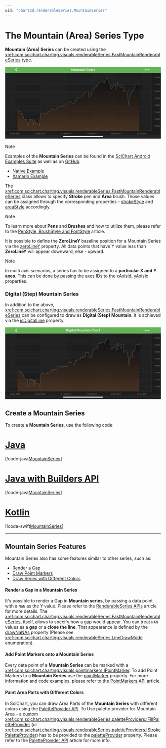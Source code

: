 ```yaml
---
uid: "chart2d.renderableSeries.MountainSeries"
---
```


# The Mountain (Area) Series Type
**Mountain (Area) Series** can be created using the <xref:com.scichart.charting.visuals.renderableSeries.FastMountainRenderableSeries> type.

![Mountain Series Type](images/mountain-chart-example.png)

> [!NOTE] 
> Examples of the **Mountain Series** can be found in the [SciChart Android Examples Suite](https://www.scichart.com/examples/android-chart/) as well as on [GitHub](https://github.com/ABTSoftware/SciChart.Android.Examples):
> - [Native Example](https://www.scichart.com/example/android-mountain-chart-example/)
> - [Xamarin Example](https://www.scichart.com/example/xamarin-chart-mountain-chart-example/)

The <xref:com.scichart.charting.visuals.renderableSeries.FastMountainRenderableSeries> class allows to specify **Stroke** pen and **Area** brush. Those values can be assigned through the corresponding properties - [strokeStyle](xref:com.scichart.charting.visuals.renderableSeries.BaseRenderableSeries.setStrokeStyle(com.scichart.drawing.common.PenStyle)) and [areaStyle](xref:com.scichart.charting.visuals.renderableSeries.BaseMountainRenderableSeries.setAreaStyle(com.scichart.drawing.common.BrushStyle)) accordingly.

> [!NOTE] 
> To learn more about **Pens** and **Brushes** and how to utilize them, please refer to the [PenStyle, BrushStyle and FontStyle](xref:stylingAndTheming.PenStyleBrushStyleAndFontStyle) article.

It is possible to define the **ZeroLineY** baseline position for a Mountain Series via the [zeroLineY](xref:com.scichart.charting.visuals.renderableSeries.BaseRenderableSeries.setZeroLineY(double)) property. All data points that have Y value less than **ZeroLineY** will appear downward, else - upward.

> [!NOTE] 
> In multi axis scenarios, a series has to be assigned to a **particular X and Y axes**. This can be done by passing the axes IDs to the [xAxisId](xref:com.scichart.charting.visuals.renderableSeries.IRenderableSeries.setXAxisId(java.lang.String)), [yAxisId](xref:com.scichart.charting.visuals.renderableSeries.IRenderableSeries.setYAxisId(java.lang.String)) properties.

### Digital (Step) Mountain Series
In addition to the above, <xref:com.scichart.charting.visuals.renderableSeries.FastMountainRenderableSeries> can be configured to draw as **Digital (Step) Mountain**. It is achieved via the 
[isDigitalLine](xref:com.scichart.charting.visuals.renderableSeries.FastMountainRenderableSeries.setIsDigitalLine(boolean)) property.

![Digital Mountain Series Type](images/digital-mountain-chart-example.png)

## Create a Mountain Series
To create a **Mountain Series**, use the following code:

# [Java](#tab/java)
[!code-java[MountainSeries](../../../samples/sandbox/app/src/main/java/com/scichart/docsandbox/examples/java/series2d/MountainSeries2D.java#Example)]
# [Java with Builders API](#tab/javaBuilder)
[!code-java[MountainSeries](../../../samples/sandbox/app/src/main/java/com/scichart/docsandbox/examples/javaBuilder/series2d/MountainSeries2D.java#Example)]
# [Kotlin](#tab/kotlin)
[!code-swift[MountainSeries](../../../samples/sandbox/app/src/main/java/com/scichart/docsandbox/examples/kotlin/series2d/BandSeries2D.kt#Example)]
***

## Mountain Series Features
Mountain Series also has some features similar to other series, such as:
- [Render a Gap](#render-a-gap-in-a-mountain-series)
- [Draw Point Markers](#add-point-markers-onto-a-mountain-series)
- [Draw Series with Different Colors](#paint-area-parts-with-different-colors)

#### Render a Gap in a Mountain Series
It's possible to render a Gap in **Mountain series**, by passing a data point with a `NaN` as the Y value. Please refer to the [RenderableSeries APIs](xref:chart2d.2DChartTypes#adding-a-gap-onto-a-renderableseries) article for more details. The <xref:com.scichart.charting.visuals.renderableSeries.FastMountainRenderableSeries>, itself, allows to specify how a gap would appear. You can treat `NAN` values as a **gap** or a **close the line**. That appearance is defined by the [drawNaNAs](xref:com.scichart.charting.visuals.renderableSeries.BaseRenderableSeries.setDrawNaNAs(com.scichart.charting.visuals.renderableSeries.LineDrawMode)) property (Please see <xref:com.scichart.charting.visuals.renderableSeries.LineDrawMode> enumeration).

#### Add Point Markers onto a Mountain Series
Every data point of a **Mountain Series** can be marked with a <xref:com.scichart.charting.visuals.pointmarkers.IPointMarker>. To add Point Markers to a **Mountain Series** use the [pointMarker](xref:com.scichart.charting.visuals.renderableSeries.IRenderableSeries.setPointMarker(com.scichart.charting.visuals.pointmarkers.IPointMarker)) property. For more information and code examples, please refer to the [PointMarkers API](xref:chart2d.PointMarkerAPI) article.

#### Paint Area Parts with Different Colors
In SciChart, you can draw Area Parts of the **Mountain Series** with different colors using the [PaletteProvider API](xref:chart2d.PaletteProviderAPI). 
To Use palette provider for Mountain Area - a custom <xref:com.scichart.charting.visuals.renderableSeries.paletteProviders.IFillPaletteProvider> (or <xref:com.scichart.charting.visuals.renderableSeries.paletteProviders.IStrokePaletteProvider>) has to be provided to the [paletteProvider](xref:com.scichart.charting.visuals.renderableSeries.IRenderableSeries.setPaletteProvider(com.scichart.charting.visuals.renderableSeries.paletteProviders.IPaletteProvider)) property. Please refer to the [PaletteProvider API](xref:chart2d.PaletteProviderAPI) article for more info.
